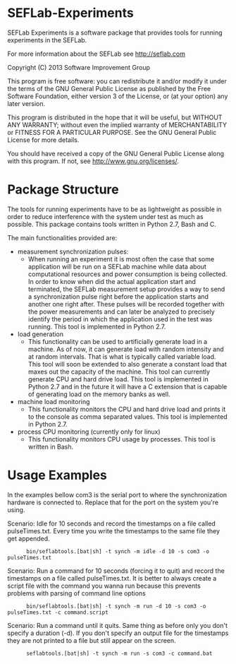 SEFLab-Experiments
==================

SEFLab Experiments is a software package that provides tools for running
experiments in the SEFLab.

For more information about the SEFLab see http://seflab.com

Copyright (C) 2013  Software Improvement Group

This program is free software: you can redistribute it and/or modify
it under the terms of the GNU General Public License as published by
the Free Software Foundation, either version 3 of the License, or
(at your option) any later version.

This program is distributed in the hope that it will be useful,
but WITHOUT ANY WARRANTY; without even the implied warranty of
MERCHANTABILITY or FITNESS FOR A PARTICULAR PURPOSE.  See the
GNU General Public License for more details.

You should have received a copy of the GNU General Public License
along with this program.  If not, see <http://www.gnu.org/licenses/>.


Package Structure
=================

The tools for running experiments have to be as lightweight as possible in order
to reduce interference with the system under test as much as possible.
This package contains tools written in Python 2.7, Bash and C.

The main functionalities provided are:
- measurement synchronization pulses:
	* When running an experiment it is most often the case that some application
	  will be run on a SEFLab machine while data about computational resources
	  and power consumption is being collected. In order to know when did the
	  actual application start and terminated, the SEFLab measurement setup
	  provides a way to send a synchronization pulse right before the
	  application starts and another one right after. These pulses will be 
	  recorded together with the power measurements and can later be analyzed to
	  precisely identify the period in which the application used in the test
	  was running. This tool is implemented in Python 2.7.
- load generation
	* This functionality can be used to artificially generate load in a machine.
	  As of now, it can generate load with random intensity and at random
	  intervals. That is what is typically called variable load. This tool will
	  soon be extended to also generate a constant load that maxes out the
	  capacity of the machine. This tool can currently generate CPU and hard
	  drive load. This tool is implemented in Python 2.7 and in the future it
	  will have a C extension that is capable of generating load on the memory
	  banks as well.
- machine load monitoring
	* This functionality monitors the CPU and hard drive load and prints it to
	  the console as comma separated values. This tool is implemented in
	  Python 2.7.
- process CPU monitoring (currently only for linux)
	* This functionality monitors CPU usage by processes. This tool is written 
	  in Bash.


Usage Examples
==============

In the examples bellow com3 is the serial port to where the synchronization hardware is connected
to. Replace that for the port on the system you're using.

Scenario: Idle for 10 seconds and record the timestamps on a file called pulseTimes.txt.
          Every time you write the timestamps to the same file they get appended.

          bin/seflabtools.[bat|sh] -t synch -m idle -d 10 -s com3 -o pulseTimes.txt

Scenario: Run a command for 10 seconds (forcing it to quit) and record the timestamps on a file
          called pulseTimes.txt. It is better to always create a script file with the command 
          you wanna run because this prevents problems with parsing of command line options

          bin/seflabtools.[bat|sh] -t synch -m run -d 10 -s com3 -o pulseTimes.txt -c command.script

Scenario: Run a command until it quits. Same thing as before only you don't specify a duration (-d).
          If you don't specify an output file for the timestamps they are not printed to a file but
          still appear on the screen.

          seflabtools.[bat|sh] -t synch -m run -s com3 -c command.bat

